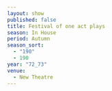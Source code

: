 ```yaml
---
layout: show
published: false
title: Festival of one act plays
season: In House
period: Autumn
season_sort: 
  - "190"
  - 190
year: "72_73"
venue: 
  - New Theatre
---
```



